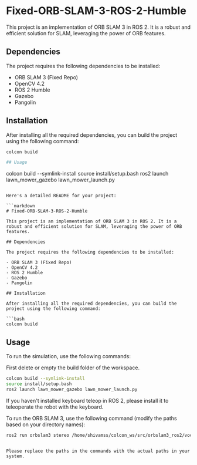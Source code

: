 # Fixed-ORB-SLAM-3-ROS-2-Humble


This project is an implementation of ORB SLAM 3 in ROS 2. It is a robust and efficient solution for SLAM, leveraging the power of ORB features.

## Dependencies

The project requires the following dependencies to be installed:

- ORB SLAM 3 (Fixed Repo)
- OpenCV 4.2
- ROS 2 Humble
- Gazebo
- Pangolin

## Installation

After installing all the required dependencies, you can build the project using the following command:

```bash
colcon build

## Usage

```
colcon build --symlink-install 
source install/setup.bash
ros2 launch lawn_mower_gazebo lawn_mower_launch.py
```

Here's a detailed README for your project:

```markdown
# Fixed-ORB-SLAM-3-ROS-2-Humble

This project is an implementation of ORB SLAM 3 in ROS 2. It is a robust and efficient solution for SLAM, leveraging the power of ORB features.

## Dependencies

The project requires the following dependencies to be installed:

- ORB SLAM 3 (Fixed Repo)
- OpenCV 4.2
- ROS 2 Humble
- Gazebo
- Pangolin

## Installation

After installing all the required dependencies, you can build the project using the following command:

```bash
colcon build
```

## Usage

To run the simulation, use the following commands:

First delete or empty the build folder of the workspace.

```bash
colcon build --symlink-install 
source install/setup.bash
ros2 launch lawn_mower_gazebo lawn_mower_launch.py
```

If you haven't installed keyboard teleop in ROS 2, please install it to teleoperate the robot with the keyboard.

To run the ORB SLAM 3, use the following command (modify the paths based on your directory names):

```bash
ros2 run orbslam3 stereo /home/shivamss/colcon_ws/src/orbslam3_ros2/vocabulary/ORBvoc.txt /home/shivamss/colcon_ws/src/orbslam3_ros2/config/stereo/oakcam.yaml false
```
```

Please replace the paths in the commands with the actual paths in your system.